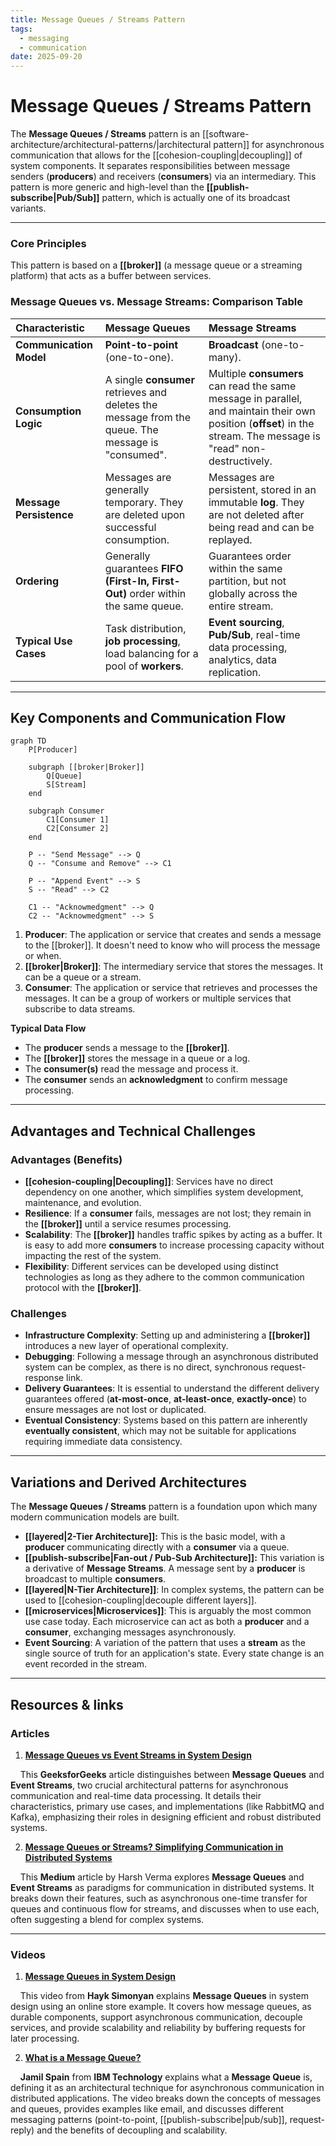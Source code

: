 ```yaml
---
title: Message Queues / Streams Pattern
tags:
  - messaging
  - communication
date: 2025-09-20
---
```

# **Message Queues / Streams Pattern**

The **Message Queues / Streams** pattern is an [[software-architecture/architectural-patterns/|architectural pattern]] for asynchronous communication that allows for the [[cohesion-coupling|decoupling]] of system components. It separates responsibilities between message senders (**producers**) and receivers (**consumers**) via an intermediary. This pattern is more generic and high-level than the **[[publish-subscribe|Pub/Sub]]** pattern, which is actually one of its broadcast variants.

---

### **Core Principles**

This pattern is based on a **[[broker]]** (a message queue or a streaming platform) that acts as a buffer between services.

### **Message Queues vs. Message Streams: Comparison Table**

| Characteristic | **Message Queues** | **Message Streams** |
| :--- | :--- | :--- |
| **Communication Model** | **Point-to-point** (one-to-one). | **Broadcast** (one-to-many). |
| **Consumption Logic** | A single **consumer** retrieves and deletes the message from the queue. The message is "consumed". | Multiple **consumers** can read the same message in parallel, and maintain their own position (**offset**) in the stream. The message is "read" non-destructively. |
| **Message Persistence** | Messages are generally temporary. They are deleted upon successful consumption. | Messages are persistent, stored in an immutable **log**. They are not deleted after being read and can be replayed. |
| **Ordering** | Generally guarantees **FIFO (First-In, First-Out)** order within the same queue. | Guarantees order within the same partition, but not globally across the entire stream. |
| **Typical Use Cases** | Task distribution, **job processing**, load balancing for a pool of **workers**. | **Event sourcing**, **Pub/Sub**, real-time data processing, analytics, data replication. |

---

## **Key Components and Communication Flow**

```mermaid
graph TD
    P[Producer]

    subgraph [[broker|Broker]]
        Q[Queue]
        S[Stream]
    end

    subgraph Consumer
        C1[Consumer 1]
        C2[Consumer 2]
    end

    P -- "Send Message" --> Q
    Q -- "Consume and Remove" --> C1

    P -- "Append Event" --> S
    S -- "Read" --> C2

    C1 -- "Acknowmedgment" --> Q
    C2 -- "Acknowmedgment" --> S
```

1.  **Producer**: The application or service that creates and sends a message to the [[broker]]. It doesn't need to know who will process the message or when.
2.  **[[broker|Broker]]**: The intermediary service that stores the messages. It can be a queue or a stream.
3.  **Consumer**: The application or service that retrieves and processes the messages. It can be a group of workers or multiple services that subscribe to data streams.

**Typical Data Flow**
* The **producer** sends a message to the **[[broker]]**.
* The **[[broker]]** stores the message in a queue or a log.
* The **consumer(s)** read the message and process it.
* The **consumer** sends an **acknowledgment** to confirm message processing.

---

## **Advantages and Technical Challenges**

### **Advantages (Benefits)**

* **[[cohesion-coupling|Decoupling]]**: Services have no direct dependency on one another, which simplifies system development, maintenance, and evolution.
* **Resilience**: If a **consumer** fails, messages are not lost; they remain in the **[[broker]]** until a service resumes processing.
* **Scalability**: The **[[broker]]** handles traffic spikes by acting as a buffer. It is easy to add more **consumers** to increase processing capacity without impacting the rest of the system.
* **Flexibility**: Different services can be developed using distinct technologies as long as they adhere to the common communication protocol with the **[[broker]]**.

### **Challenges**

* **Infrastructure Complexity**: Setting up and administering a **[[broker]]** introduces a new layer of operational complexity.
* **Debugging**: Following a message through an asynchronous distributed system can be complex, as there is no direct, synchronous request-response link.
* **Delivery Guarantees**: It is essential to understand the different delivery guarantees offered (**at-most-once**, **at-least-once**, **exactly-once**) to ensure messages are not lost or duplicated.
* **Eventual Consistency**: Systems based on this pattern are inherently **eventually consistent**, which may not be suitable for applications requiring immediate data consistency.

---

## **Variations and Derived Architectures**

The **Message Queues / Streams** pattern is a foundation upon which many modern communication models are built.

* **[[layered|2-Tier Architecture]]:** This is the basic model, with a **producer** communicating directly with a **consumer** via a queue.
* **[[publish-subscribe|Fan-out / Pub-Sub Architecture]]:** This variation is a derivative of **Message Streams**. A message sent by a **producer** is broadcast to multiple **consumers**.
* **[[layered|N-Tier Architecture]]**: In complex systems, the pattern can be used to [[cohesion-coupling|decouple different layers]].
* **[[microservices|Microservices]]**: This is arguably the most common use case today. Each microservice can act as both a **producer** and a **consumer**, exchanging messages asynchronously.
* **Event Sourcing**: A variation of the pattern that uses a **stream** as the single source of truth for an application's state. Every state change is an event recorded in the stream.

---

## **Resources & links**

### **Articles**

1.  **[Message Queues vs Event Streams in System Design](https://www.geeksforgeeks.org/system-design/message-queues-vs-event-streams-in-system-design/)**

    This **GeeksforGeeks** article distinguishes between **Message Queues** and **Event Streams**, two crucial architectural patterns for asynchronous communication and real-time data processing. It details their characteristics, primary use cases, and implementations (like RabbitMQ and Kafka), emphasizing their roles in designing efficient and robust distributed systems.

2.  **[Message Queues or Streams? Simplifying Communication in Distributed Systems](https://medium.com/@harshverma7k/message-queues-or-streams-simplifying-communication-in-distributed-systems-a12711824c0d)**

    This **Medium** article by Harsh Verma explores **Message Queues** and **Event Streams** as paradigms for communication in distributed systems. It breaks down their features, such as asynchronous one-time transfer for queues and continuous flow for streams, and discusses when to use each, often suggesting a blend for complex systems.

---

### **Videos**

1.  **[Message Queues in System Design](https://www.youtube.com/watch?v=DYFocSiPOl8)**

    This video from **Hayk Simonyan** explains **Message Queues** in system design using an online store example. It covers how message queues, as durable components, support asynchronous communication, decouple services, and provide scalability and reliability by buffering requests for later processing.

2.  **[What is a Message Queue?](https://www.youtube.com/watch?v=xErwDaOc-Gs)**

    **Jamil Spain** from **IBM Technology** explains what a **Message Queue** is, defining it as an architectural technique for asynchronous communication in distributed applications. The video breaks down the concepts of messages and queues, provides examples like email, and discusses different messaging patterns (point-to-point, [[publish-subscribe|pub/sub]], request-reply) and the benefits of decoupling and scalability.
